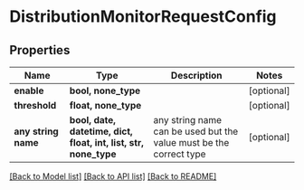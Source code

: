 # DistributionMonitorRequestConfig


## Properties
Name | Type | Description | Notes
------------ | ------------- | ------------- | -------------
**enable** | **bool, none_type** |  | [optional] 
**threshold** | **float, none_type** |  | [optional] 
**any string name** | **bool, date, datetime, dict, float, int, list, str, none_type** | any string name can be used but the value must be the correct type | [optional]

[[Back to Model list]](../README.md#documentation-for-models) [[Back to API list]](../README.md#documentation-for-api-endpoints) [[Back to README]](../README.md)



